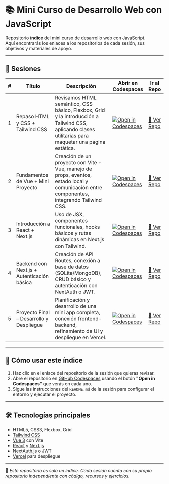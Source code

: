 # 📚 Mini Curso de Desarrollo Web con JavaScript
Repositorio **índice** del mini curso de desarrollo web con JavaScript.  
Aquí encontrarás los enlaces a los repositorios de cada sesión, sus objetivos y materiales de apoyo.

---

## 📅 Sesiones


| # | Título | Descripción | Abrir en Codespaces | Ir al Repo |
|---|--------|-------------|---------------------|------------|
| 1 | Repaso HTML y CSS + Tailwind CSS | Revisamos HTML semántico, CSS básico, Flexbox, Grid y la introducción a Tailwind CSS, aplicando clases utilitarias para maquetar una página estática. | [![Open in Codespaces](https://img.shields.io/badge/Open_in-Codespaces-blueviolet?logo=github)](https://codespaces.new/brunoggm/web-s01-html-tailwind?quickstart=1) | [🔗 Ver Repo](https://github.com/brunoggm/web-s01-html-tailwind) |
| 2 | Fundamentos de Vue + Mini Proyecto | Creación de un proyecto con Vite + Vue, manejo de props, eventos, estado local y comunicación entre componentes, integrando Tailwind CSS. | [![Open in Codespaces](https://img.shields.io/badge/Open_in-Codespaces-blueviolet?logo=github)](https://codespaces.new/brunoggm/web-s02-vue-todo?quickstart=1) | [🔗 Ver Repo](https://github.com/brunoggm/web-s02-vue-todo) |
| 3 | Introducción a React + Next.js | Uso de JSX, componentes funcionales, hooks básicos y rutas dinámicas en Next.js con Tailwind. | [![Open in Codespaces](https://img.shields.io/badge/Open_in-Codespaces-blueviolet?logo=github)](https://codespaces.new/brunoggm/web-s03-react-next?quickstart=1) | [🔗 Ver Repo](https://github.com/brunoggm/web-s03-react-next) |
| 4 | Backend con Next.js + Autenticación básica | Creación de API Routes, conexión a base de datos (SQLite/MongoDB), CRUD básico y autenticación con NextAuth o JWT. | [![Open in Codespaces](https://img.shields.io/badge/Open_in-Codespaces-blueviolet?logo=github)](https://codespaces.new/brunoggm/web-s04-next-backend-auth?quickstart=1) | [🔗 Ver Repo](https://github.com/brunoggm/web-s04-next-backend-auth) |
| 5 | Proyecto Final – Desarrollo y Despliegue | Planificación y desarrollo de una mini app completa, conexión frontend-backend, refinamiento de UI y despliegue en Vercel. | [![Open in Codespaces](https://img.shields.io/badge/Open_in-Codespaces-blueviolet?logo=github)](https://codespaces.new/brunoggm/web-s05-proyecto-final?quickstart=1) | [🔗 Ver Repo](https://github.com/brunoggm/web-s05-proyecto-final) |


---

## 🚀 Cómo usar este índice
1. Haz clic en el enlace del repositorio de la sesión que quieras revisar.  
2. Abre el repositorio en [GitHub Codespaces](https://github.com/features/codespaces) usando el botón **"Open in Codespaces"** que verás en cada uno.  
3. Sigue las instrucciones del `README.md` de la sesión para configurar el entorno y ejecutar el proyecto.

---

## 🛠 Tecnologías principales
- HTML5, CSS3, Flexbox, Grid
- [Tailwind CSS](https://tailwindcss.com/)
- [Vue 3](https://vuejs.org/) con Vite
- [React](https://reactjs.org/) y [Next.js](https://nextjs.org/)
- [NextAuth.js](https://next-auth.js.org/) o JWT
- [Vercel](https://vercel.com/) para despliegue

---

📌 *Este repositorio es solo un índice. Cada sesión cuenta con su propio repositorio independiente con código, recursos y ejercicios.*
